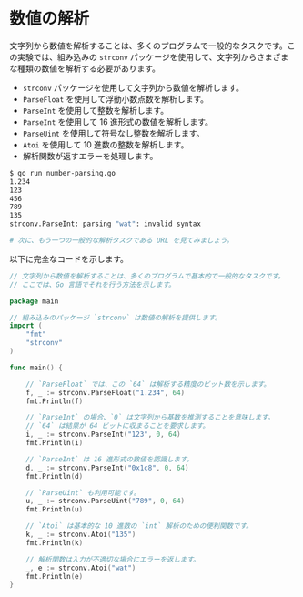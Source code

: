 # 数値の解析

文字列から数値を解析することは、多くのプログラムで一般的なタスクです。この実験では、組み込みの `strconv` パッケージを使用して、文字列からさまざまな種類の数値を解析する必要があります。

- `strconv` パッケージを使用して文字列から数値を解析します。
- `ParseFloat` を使用して浮動小数点数を解析します。
- `ParseInt` を使用して整数を解析します。
- `ParseInt` を使用して 16 進形式の数値を解析します。
- `ParseUint` を使用して符号なし整数を解析します。
- `Atoi` を使用して 10 進数の整数を解析します。
- 解析関数が返すエラーを処理します。

```sh
$ go run number-parsing.go
1.234
123
456
789
135
strconv.ParseInt: parsing "wat": invalid syntax

# 次に、もう一つの一般的な解析タスクである URL を見てみましょう。
```

以下に完全なコードを示します。

```go
// 文字列から数値を解析することは、多くのプログラムで基本的で一般的なタスクです。
// ここでは、Go 言語でそれを行う方法を示します。

package main

// 組み込みのパッケージ `strconv` は数値の解析を提供します。
import (
	"fmt"
	"strconv"
)

func main() {

	// `ParseFloat` では、この `64` は解析する精度のビット数を示します。
	f, _ := strconv.ParseFloat("1.234", 64)
	fmt.Println(f)

	// `ParseInt` の場合、`0` は文字列から基数を推測することを意味します。
	// `64` は結果が 64 ビットに収まることを要求します。
	i, _ := strconv.ParseInt("123", 0, 64)
	fmt.Println(i)

	// `ParseInt` は 16 進形式の数値を認識します。
	d, _ := strconv.ParseInt("0x1c8", 0, 64)
	fmt.Println(d)

	// `ParseUint` も利用可能です。
	u, _ := strconv.ParseUint("789", 0, 64)
	fmt.Println(u)

	// `Atoi` は基本的な 10 進数の `int` 解析のための便利関数です。
	k, _ := strconv.Atoi("135")
	fmt.Println(k)

	// 解析関数は入力が不適切な場合にエラーを返します。
	_, e := strconv.Atoi("wat")
	fmt.Println(e)
}

```
